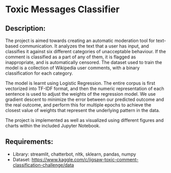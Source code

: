 # Toxic Messages Classifier

## Description:
The project is aimed towards creating an automatic moderation tool for text-based communication. It analyzes the text that a user has input, and classifies it against six different categories of unacceptable behaviour. If the comment is classified as a part of any of them, it is flagged as inappropriate, and is automatically censored. The dataset used to train the model is a collection of Wikipedia user comments, with a binary classification for each category.

The model is learnt using Logistic Regression. The entire corpus is first vectorized into TF-IDF format, and then the numeric representation of each sentence is used to adjust the weights of the regression model. We use gradient descent to minimize the error between our predicted outcome and the real outcome, and perform this for multiple epochs to achieve the closest value of weights that represent the underlying pattern in the data.

The project is implemented as well as visualized using different figures and charts within the included Jupyter Notebook.

## Requirements:
- Library: streamlit, chatterbot, nltk, sklearn, pandas, numpy
- Dataset: https://www.kaggle.com/c/jigsaw-toxic-comment-classification-challenge/data




